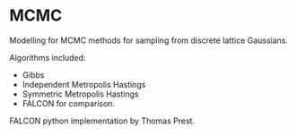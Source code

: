 # MCMC
Modelling for MCMC methods for sampling from discrete lattice Gaussians.

Algorithms included:

- Gibbs
- Independent Metropolis Hastings
- Symmetric Metropolis Hastings
- FALCON for comparison.

FALCON python implementation by Thomas Prest.
